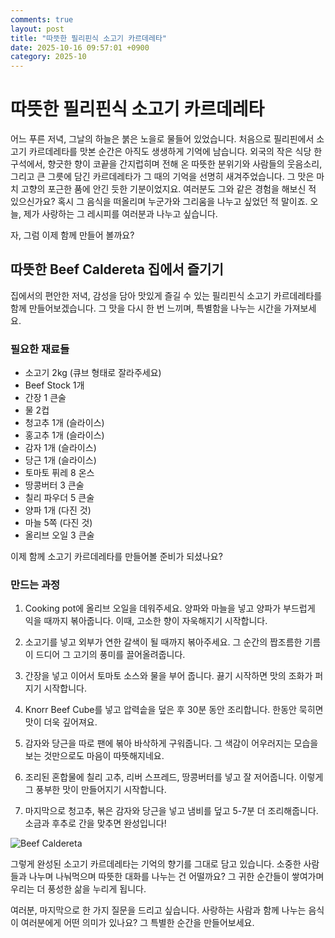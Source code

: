 ```yaml
---
comments: true
layout: post
title: "따뜻한 필리핀식 소고기 카르데레타"
date: 2025-10-16 09:57:01 +0900
category: 2025-10
---
```


# 따뜻한 필리핀식 소고기 카르데레타

어느 푸른 저녁, 그날의 하늘은 붉은 노을로 물들어 있었습니다. 처음으로 필리핀에서 소고기 카르데레타를 맛본 순간은 아직도 생생하게 기억에 남습니다. 외국의 작은 식당 한 구석에서, 향긋한 향이 코끝을 간지럽히며 전해 온 따뜻한 분위기와 사람들의 웃음소리, 그리고 큰 그릇에 담긴 카르데레타가 그 때의 기억을 선명히 새겨주었습니다. 그 맛은 마치 고향의 포근한 품에 안긴 듯한 기분이었지요. 여러분도 그와 같은 경험을 해보신 적 있으신가요? 혹시 그 음식을 떠올리며 누군가와 그리움을 나누고 싶었던 적 말이죠. 오늘, 제가 사랑하는 그 레시피를 여러분과 나누고 싶습니다. 

자, 그럼 이제 함께 만들어 볼까요? 

## 따뜻한 Beef Caldereta 집에서 즐기기 

집에서의 편안한 저녁, 감성을 담아 맛있게 즐길 수 있는 필리핀식 소고기 카르데레타를 함께 만들어보겠습니다. 그 맛을 다시 한 번 느끼며, 특별함을 나누는 시간을 가져보세요.

### 필요한 재료들

- 소고기 2kg (큐브 형태로 잘라주세요)
- Beef Stock 1개
- 간장 1 큰술
- 물 2컵
- 청고추 1개 (슬라이스)
- 홍고추 1개 (슬라이스)
- 감자 1개 (슬라이스)
- 당근 1개 (슬라이스)
- 토마토 퓌레 8 온스
- 땅콩버터 3 큰술
- 칠리 파우더 5 큰술
- 양파 1개 (다진 것)
- 마늘 5쪽 (다진 것)
- 올리브 오일 3 큰술

이제 함께 소고기 카르데레타를 만들어볼 준비가 되셨나요? 

### 만드는 과정 

1. Cooking pot에 올리브 오일을 데워주세요. 양파와 마늘을 넣고 양파가 부드럽게 익을 때까지 볶아줍니다. 이때, 고소한 향이 자욱해지기 시작합니다. 
   
2. 소고기를 넣고 외부가 연한 갈색이 될 때까지 볶아주세요. 그 순간의 짭조름한 기름이 드디어 그 고기의 풍미를 끌어올려줍니다.

3. 간장을 넣고 이어서 토마토 소스와 물을 부어 줍니다. 끓기 시작하면 맛의 조화가 퍼지기 시작합니다. 

4. Knorr Beef Cube를 넣고 압력솥을 덮은 후 30분 동안 조리합니다. 한동안 묵히면 맛이 더욱 깊어져요. 

5. 감자와 당근을 따로 팬에 볶아 바삭하게 구워줍니다. 그 색감이 어우러지는 모습을 보는 것만으로도 마음이 따뜻해지네요. 

6. 조리된 혼합물에 칠리 고추, 리버 스프레드, 땅콩버터를 넣고 잘 저어줍니다. 이렇게 그 풍부한 맛이 만들어지기 시작합니다. 

7. 마지막으로 청고추, 볶은 감자와 당근을 넣고 냄비를 덮고 5-7분 더 조리해줍니다. 소금과 후추로 간을 맞추면 완성입니다! 

![Beef Caldereta](https://www.themealdb.com/images/media/meals/41cxjh1683207682.jpg) 

그렇게 완성된 소고기 카르데레타는 기억의 향기를 그대로 담고 있습니다. 소중한 사람들과 나누며 나눠먹으며 따뜻한 대화를 나누는 건 어떨까요? 그 귀한 순간들이 쌓여가며 우리는 더 풍성한 삶을 누리게 됩니다. 

여러분, 마지막으로 한 가지 질문을 드리고 싶습니다. 사랑하는 사람과 함께 나누는 음식이 여러분에게 어떤 의미가 있나요? 그 특별한 순간을 만들어보세요.